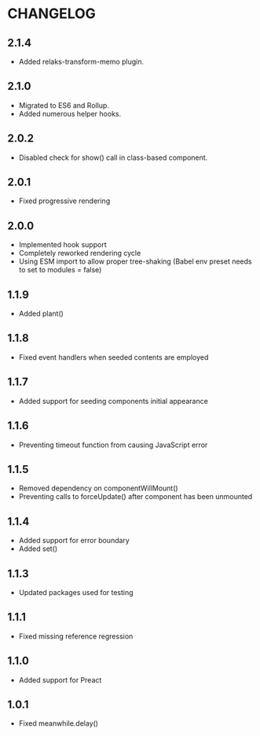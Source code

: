 # CHANGELOG

## 2.1.4

* Added relaks-transform-memo plugin.

## 2.1.0

* Migrated to ES6 and Rollup.
* Added numerous helper hooks.

## 2.0.2

* Disabled check for show() call in class-based component.

## 2.0.1

* Fixed progressive rendering

## 2.0.0

* Implemented hook support
* Completely reworked rendering cycle
* Using ESM import to allow proper tree-shaking (Babel env preset needs to set to modules = false)

## 1.1.9

* Added plant()

## 1.1.8

* Fixed event handlers when seeded contents are employed

## 1.1.7

* Added support for seeding components initial appearance

## 1.1.6

* Preventing timeout function from causing JavaScript error

## 1.1.5

* Removed dependency on componentWillMount()
* Preventing calls to forceUpdate() after component has been unmounted

## 1.1.4

* Added support for error boundary
* Added set()

## 1.1.3

* Updated packages used for testing

## 1.1.1

* Fixed missing reference regression

## 1.1.0

* Added support for Preact

## 1.0.1

* Fixed meanwhile.delay()
